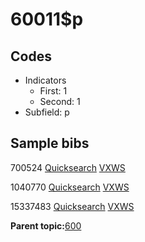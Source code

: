 # 60011$p

## Codes

-   Indicators
    -   First: 1
    -   Second: 1
-   Subfield: p

## Sample bibs

700524 [Quicksearch](https://search.library.yale.edu/catalog/700524) [VXWS](http://prodorbis.library.yale.edu:7014/vxws/GetHoldingsService?bibId=700524)

1040770 [Quicksearch](https://search.library.yale.edu/catalog/1040770) [VXWS](http://prodorbis.library.yale.edu:7014/vxws/GetHoldingsService?bibId=1040770)

15337483 [Quicksearch](https://search.library.yale.edu/catalog/15337483) [VXWS](http://prodorbis.library.yale.edu:7014/vxws/GetHoldingsService?bibId=15337483)

**Parent topic:**[600](../../tags/600/600.md)


